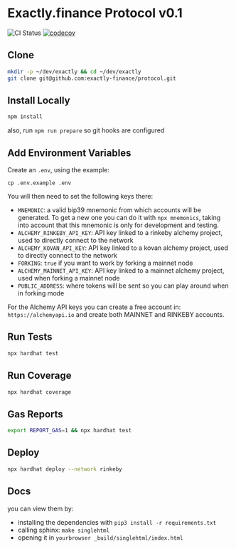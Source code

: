 # Exactly.finance Protocol v0.1

![CI Status](https://github.com/exactly-finance/protocol/actions/workflows/tests.yml/badge.svg)
[![codecov](https://codecov.io/gh/exactly-finance/protocol/branch/main/graph/badge.svg?token=qYngTpvXBT)](https://codecov.io/gh/exactly-finance/protocol)

## Clone

```bash
mkdir -p ~/dev/exactly && cd ~/dev/exactly
git clone git@github.com:exactly-finance/protocol.git
```

## Install Locally

```bash
npm install
```
also, run `npm run prepare` so git hooks are configured

## Add Environment Variables

Create an `.env`, using the example:

```
cp .env.example .env
```

You will then need to set the following keys there:

* `MNEMONIC`: a valid bip39 mnemonic from which accounts will be generated. To get a new one you can do it with `npx mnemonics`, taking into account that this mnemonic is only for development and testing.
* `ALCHEMY_RINKEBY_API_KEY`: API key linked to a rinkeby alchemy project, used to directly connect to the network
* `ALCHEMY_KOVAN_API_KEY`: API key linked to a kovan alchemy project, used to directly connect to the network
* `FORKING`: `true` if you want to work by forking a mainnet node
* `ALCHEMY_MAINNET_API_KEY`: API key linked to a mainnet alchemy project, used when forking a mainnet node
* `PUBLIC_ADDRESS`: where tokens will be sent so you can play around when in forking mode

For the Alchemy API keys you can create a free account in: `https://alchemyapi.io` and create both MAINNET and RINKEBY accounts.

## Run Tests

```bash
npx hardhat test
```

## Run Coverage

```bash
npx hardhat coverage
```

## Gas Reports

```bash
export REPORT_GAS=1 && npx hardhat test
```

## Deploy

```bash
npx hardhat deploy --network rinkeby
```

## Docs

you can view them by:
- installing the dependencies with `pip3 install -r requirements.txt`
- calling sphinx: `make singlehtml`
- opening it in `yourbrowser _build/singlehtml/index.html`
